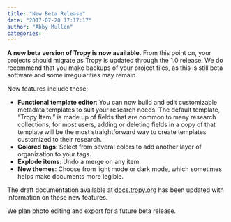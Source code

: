 ```yaml
---
title: "New Beta Release"
date: "2017-07-20 17:17:17"
author: "Abby Mullen"
categories:
---
```


**A new beta version of Tropy is now available.** From this point on, your projects should migrate as Tropy is updated through the 1.0 release. We do recommend that you make backups of your project files, as this is still beta software and some irregularities may remain.

New features include these:

- **Functional template editor**: You can now build and edit customizable metadata templates to suit your research needs. The default template, “Tropy Item,” is made up of fields that are common to many research collections; for most users, adding or deleting fields in a copy of that template will be the most straightforward way to create templates customized to their research.
- **Colored tags**: Select from several colors to add another layer of organization to your tags.
- **Explode items**: Undo a merge on any item.
- **New themes**: Choose from light mode or dark mode, which sometimes helps make documents more legible.

The draft documentation available at [docs.tropy.org](https://docs.tropy.org) has been updated with information on these new features.

We plan photo editing and export for a future beta release.
